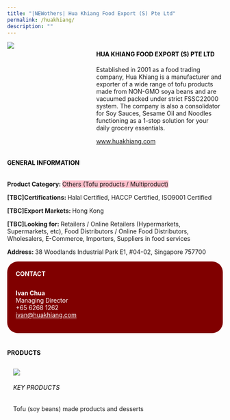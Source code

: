 ```yaml
---
title: "|NEWothers| Hua Khiang Food Export (S) Pte Ltd"
permalink: /huakhiang/
description: ""
---
```

<head>
	<div class="flex-paragraph">
		<!--hi there! this is a comment and will provide you with instructional guides-->
		<!--insert booth number here!-->
		<p style="text-transform: uppercase"></p></div>
			<div class="flex-container" style="display: flex; flex-wrap: wrap;">
				<!--insert DOWNLOAD link of company logo between the " marks!-->
			<div class="card sgds" style="flex: 1 1 40%; display: block;"><img src="https://drive.google.com/uc?export=download&id=1CfqxiUa57UbsWCcml2MiSVL7_oW8gJzD"></div>
	<div class="card-sgds" style="flex: 1 1 58%; display: block; margin-left: 3px">
		<h4 style="text-transform: uppercase; color: black;"><!--insert the exhibitor's name between the <b> tags here--><b>Hua Khiang Food Export (S) Pte Ltd</b></h4><!--insert the exhibitor's description between the <p> tags here-->
		<p>Established in 2001 as a food trading company, Hua Khiang is a
manufacturer and exporter of a wide range of tofu products made
from NON-GMO soya beans and are vacuumed packed under strict
FSSC22000 system. The company is also a consolidator for Soy
Sauces, Sesame Oil and Noodles functioning as a 1-stop solution
for your daily grocery essentials.</p>
		<!--insert the exhibitor's website link, making sure there is "https:// www." present please. make sure the entire https link goes in between the " marks-->
		<p><a href="www.huakhiang.com" target="_blank"><!--insert the www website link here (no need for https)-->www.huakhiang.com</a></p>
	</div>
</div>
</head>

<body>
	<h4 style="text-transform: uppercase; color: black;"><b>General Information</b></h4>
		<div class="flex-container" style="display: flex; flex-wrap: wrap;">
			<div class="card sgds" style="flex: 1 1 65%; display: block; align-self: stretch">
			<div class="flex-paragraph">
			<p><b>Product Category: </b><span style=" background-color: pink; border-radius: 10 px;"><!--insert the exhibitor's pdt cat between the <p> tags here-->Others (Tofu products / Multiproduct)</span></p> 
				<p><b>[TBC]Certifications: </b><!--insert all the exhibitor's certifications between the </b> and </p> here-->Halal Certified, HACCP Certified, ISO9001 Certified</p>
			<p><b>[TBC]Export Markets: </b><!--insert all the exhibitor's export markets between the </b> and </p> here-->Hong Kong</p>
			<p style="margin-bottom: 10px;"><b>[TBC]Looking for: </b><!--insert all the exhibitor's potential business partners between the </b> and </p> here-->Retailers / Online Retailers (Hypermarkets, Supermarkets, etc), Food Distributors / Online Food Distributors, Wholesalers, E-Commerce, Importers, Suppliers in food services</p><p><b>Address: </b><!--insert all the exhibitor's address the </b> and </p> here-->38 Woodlands Industrial Park E1, #04-02, Singapore 757700</p>
			</div>
		</div>
		<div class="card sgds" style="flex: 1 1 35%; padding: 10px; display: block; background-color: maroon; border-radius: 25px; align-self: center;">
		<h4 style="color: white; margin-top: 10px; margin-left: 10px;">CONTACT</h4>
		<div class="flex-paragraph">
			<!--replace with exhibitor's: -->
			<p style="padding: 10px; color: white;"><b><!-- POC name-->Ivan Chua</b><br><!-- designation-->Managing Director<br><!--contact number-->+65 6268 1262<br><!-- for linking purposes, insert their email after "mailto:"...--><a href="mailto:ivan@huakhiang.com" style="color: white;"><!--...and also include the display email before </a> here-->ivan@huakhiang.com</a></p>
		</div>
			</div>
		</div>
	<br>
		<h4 style="text-transform: uppercase; color: black;"><b>products</b></h4>
<div style="display: flex; flex-wrap: wrap;">
  <div class="card sgds" style="flex: 1 1 47%; margin: 10px; display: block;"><!--insert the exhibitor's DOWNLOAD image for product between the " marks here-->
	<div class="flex-image" style="display: block;"><img src="https://doc-10-3s-docs.googleusercontent.com/docs/securesc/69isnljd6u5lkd2esi0uo09d7a1dfqf2/hq9dtgu5va2bv8vkap0ap4b9h4qhil3v/1676208525000/12105796777324072886/12105796777324072886/1D4llwC7QjmKLWusYSoFJR1nknBncXMqa?e=download&ax=AB85Z1Bh69khbYb4Zn6vLbioHRCTwhOjYJnuFACSEx6h9iNfGt5USmMvdr7N9-XGmfiW2II-ByDr4HnfEQXgszoZcIiOjkRdufVk0_crWmoBpFk3KsWgGE_sUvGjvObgN-IAEzSC5Q_dKo71c7T1OIAFwJ5jkZTo-FPOmeBqw9KkzhrynscPFRCDXe4ccA2mJHgwdRKDH7oLyfnnb1hjaDY2XlTKHM0H0WknOeGXFG3x-vfr4JSOAhfIje084DMZwmt7lTCdB-3tAQAqVAlb8bv01OGvzMA3jns02QmGhqpmLDf3TkF7XDOf_FYsnoFWte5aC6W8tHBJwnq09LbV5cNkc6X49Ap_aYUz2gYOR5w8OuP6Nt5FNgJQhRObqTzDBGRCFQs94JF-mzds5AzI9fz7RIBIPuv78833SOSOwlz8h_VAlgH6jYMPnPBAR2Y24kN6wl9uNt8KLzbvjpCSwmOM41SdjEU0EAHncXgnTcQaxVWYwiIiVVSoppuwItpdIZQ4RSeW0CnPHu5uENkPHcez-MXgZmcqpOEiSeDjSA3e5C3etE5eWKneFvSIlSItWZWQ0pq3hvy0VtnFwUvrCppz2czvbEjK6Y3fnRshjjJiBWy9X6xTcBi1Wao6fWEXrHc6C35UMVyVz9yspHjkYoRXt9C0kQ3E7kDGH0MsOwqFdhOI_IXR39vXqtavySDat0CmVDgxepeiskdeBOv0UcqXt74hk4HjfNMZSVYGLjHy3MYcxKg6sWmjk77v6Vdlb6MsmQEbIA0qZYYn35QwtgXDWaAsXzJ2gJxI67s0oCfuP4f-SfTL7ojW0V58A0Dw3NFEImm5PbdzfQ2LBhYBrv-7NiVHBLwAh_zSpj2c6rRjiw0VeuTEaaL74EhPMU8glV8NqK9pOULs5C-pGXRUVeBLxYNBfss--sKrmWY&uuid=b72806e7-4d3e-42c7-95c9-48338c513e90&authuser=0"></div>
	<div class="flex-paragraph">
		<h6 style="text-transform: uppercase; color: black;"><!--insert product name before </h6> and product description after <p>-->Key Products</h6>
Tofu (soy beans) made products and desserts





</p></div>